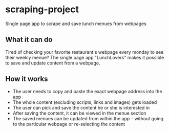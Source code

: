 # scraping-project
Single page app to scrape and save lunch menues from webpages

## What it can do
Tired of checking your favorite restaurant's webpage every monday to see their weekly menue? The single page app "LunchLovers" makes it possible to save and update content from a webpage. 

## How it works
- The user needs to copy and paste the exact webpage address into the app
- The whole content (excluding scripts, links and images) gets loaded
- The user can pick and save the content he or she is interested in
- After saving the content, it can be viewed in the menue section
- The saved menues can be updated from within the app – without going to the particular webpage or re-selecting the content
